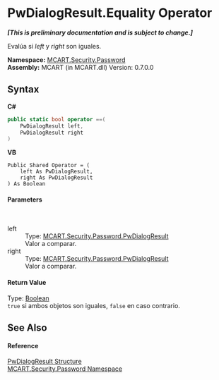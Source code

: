 # PwDialogResult.Equality Operator 
 _**\[This is preliminary documentation and is subject to change.\]**_

Evalúa si *left* y *right* son iguales.

**Namespace:**&nbsp;<a href="dbbe708a-6e0a-d3f8-20a0-94d530d6d526">MCART.Security.Password</a><br />**Assembly:**&nbsp;MCART (in MCART.dll) Version: 0.7.0.0

## Syntax

**C#**<br />
``` C#
public static bool operator ==(
	PwDialogResult left,
	PwDialogResult right
)
```

**VB**<br />
``` VB
Public Shared Operator = ( 
	left As PwDialogResult,
	right As PwDialogResult
) As Boolean
```


#### Parameters
&nbsp;<dl><dt>left</dt><dd>Type: <a href="c08975d0-6400-9b84-1ab2-b29ca3cc100d">MCART.Security.Password.PwDialogResult</a><br />Valor a comparar.</dd><dt>right</dt><dd>Type: <a href="c08975d0-6400-9b84-1ab2-b29ca3cc100d">MCART.Security.Password.PwDialogResult</a><br />Valor a comparar.</dd></dl>

#### Return Value
Type: <a href="http://msdn2.microsoft.com/es-es/library/a28wyd50" target="_blank">Boolean</a><br />`true` si ambos objetos son iguales, `false` en caso contrario.

## See Also


#### Reference
<a href="c08975d0-6400-9b84-1ab2-b29ca3cc100d">PwDialogResult Structure</a><br /><a href="dbbe708a-6e0a-d3f8-20a0-94d530d6d526">MCART.Security.Password Namespace</a><br />
